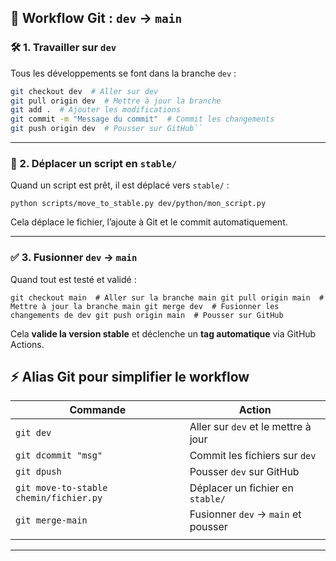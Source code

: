 ## 🔄 Workflow Git : `dev` → `main`
### 🛠 1. Travailler sur `dev`
Tous les développements se font dans la branche `dev` :
```sh
git checkout dev  # Aller sur dev
git pull origin dev  # Mettre à jour la branche
git add .  # Ajouter les modifications
git commit -m "Message du commit"  # Commit les changements
git push origin dev  # Pousser sur GitHub`` 
```
----------

### 🔀 2. Déplacer un script en `stable/`

Quand un script est prêt, il est déplacé vers `stable/` :

`python scripts/move_to_stable.py dev/python/mon_script.py` 

Cela déplace le fichier, l’ajoute à Git et le commit automatiquement.

----------

### ✅ 3. Fusionner `dev` → `main`

Quand tout est testé et validé :


`git checkout main  # Aller sur la branche main
git pull origin main  # Mettre à jour la branche main
git merge dev  # Fusionner les changements de dev
git push origin main  # Pousser sur GitHub` 

Cela **valide la version stable** et déclenche un **tag automatique** via GitHub Actions.


## ⚡ Alias Git pour simplifier le workflow
| Commande |Action |
|--|--|
|`git dev`| Aller sur `dev` et le mettre à jour|
|`git dcommit "msg"`| Commit les fichiers sur `dev`|
|`git dpush` |Pousser `dev` sur GitHub|
|`git move-to-stable chemin/fichier.py`|Déplacer un fichier en `stable/`|
|`git merge-main`|Fusionner `dev` → `main` et pousser|
| | |
----------